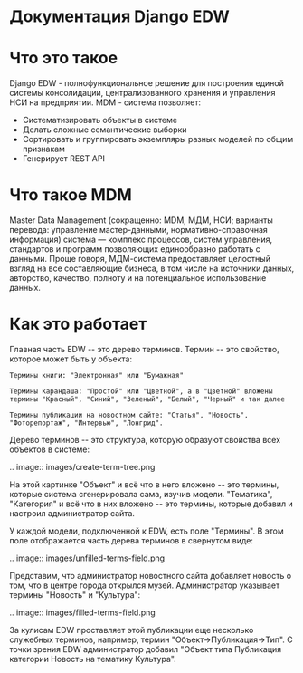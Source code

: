 Документация Django EDW
=======================


Что это такое
=============

Django EDW - полнофункциональное решение для построения единой системы консолидации, централизованного хранения и управления НСИ на предприятии. MDM - система позволяет:

- Систематизировать объекты в системе 
- Делать сложные семантические выборки
- Сортировать и группировать экземпляры разных моделей по общим признакам
- Генерирует REST API

Что такое MDM
=============

Master Data Management (сокращенно: MDM, МДМ, НСИ; варианты перевода: управление мастер-данными, нормативно-справочная информация) система — комплекс процессов, систем управления, стандартов и программ позволяющих единообразно работать с данными. Проще говоря, МДМ-система предоставляет целостный взгляд на все составляющие бизнеса, в том числе на источники данных, авторство, качество, полноту и на потенциальное использование данных.


Как это работает
================

Главная часть EDW -- это дерево терминов. Термин -- это свойство, которое может быть у объекта:

    Термины книги: "Электронная" или "Бумажная"
    
    Термины карандаша: "Простой" или "Цветной", а в "Цветной" вложены термины "Красный", "Синий", "Зеленый", "Белый", "Черный" и так далее

    Термины публикации на новостном сайте: "Статья", "Новость", "Фоторепортаж", "Интервью", "Лонгрид".

Дерево терминов -- это структура, которую образуют свойства всех объектов в системе:

.. image:: images/create-term-tree.png

На этой картинке "Объект" и всё что в него вложено -- это термины, которые система сгенерировала сама, изучив модели. "Тематика", "Категория" и всё что в них вложено -- это термины, которые добавил и настроил администратор сайта.

У каждой модели, подключенной к EDW, есть поле "Термины". В этом поле отображается часть дерева терминов в свернутом виде:

.. image:: images/unfilled-terms-field.png

Представим, что администратор новостного сайта добавляет новость о том, что в центре города открылся музей. Администратор указывает термины "Новость" и "Культура":

.. image:: images/filled-terms-field.png

За кулисам EDW проставляет этой публикации еще несколько служебных терминов, например, термин "Объект->Публикация->Тип". С точки зрения EDW администратор добавил "Объект типа Публикация категории Новость на тематику Культура".



